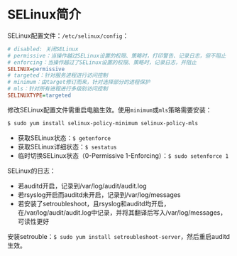 # SELinux简介

SELinux配置文件：`/etc/selinux/config`：

``` ini
# disabled: 关闭SELinux
# permissive：当操作越过SELinux设置的权限、策略时，打印警告、记录日志，但不阻止
# enforcing：当操作越过了SELinux设置的权限、策略时，记录日志，并阻止
SELINUX=permissive
# targeted：针对服务进程进行访问控制
# minimum：由target修订而来，针对选择部分的进程保护
# mls：针对所有进程进行多级别访问控制
SELINUXTYPE=targeted
```

修改SELinux配置文件需重启电脑生效。使用`minimum`或`mls`策略需要安装：

``` Bash
$ sudo yum install selinux-policy-minimum selinux-policy-mls
```

- 获取SELinux状态：`$ getenforce`
- 获取SELinux详细状态：`$ sestatus`
- 临时切换SELinux状态（0-Permissive  1-Enforcing）：`$ sudo setenforce 1`

SELinux的日志：

- 若auditd开启，记录到/var/log/audit/audit.log
- 若rsyslog开启而auditd未开启，记录到/var/log/messages
- 若安装了setroubleshoot，且rsyslog和auditd均开启，在/var/log/audit/audit.log中记录，并将其翻译后写入/var/log/messages，可读性更好

安装setrouble：`$ sudo yum install setroubleshoot-server`，然后重启auditd生效。
